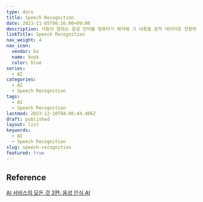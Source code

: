 ```yaml
---
type: docs
title: Speech Recognition
date: 2023-11-05T06:16:00+09:00
description: 사람이 말하는 음성 언어를 컴퓨터가 해석해 그 내용을 문자 데이터로 전환하는 처리
linkTitle: Speech Recognition
nav_weight: 4
nav_icon:
  vendor: bs
  name: book
  color: blue
series:
  - AI
categories:
  - AI
  - Speech Recognition
tags:
  - AI
  - Speech Recognition
lastmod: 2023-12-10T04:06:44.406Z
draft: published
layout: list
keywords:
  - AI
  - Speech Recognition
slug: speech-recognition
featured: true
---
```


## Reference

[AI 서비스의 모든 것 3편: 음성 인식 AI](https://yozm.wishket.com/magazine/detail/743/)
